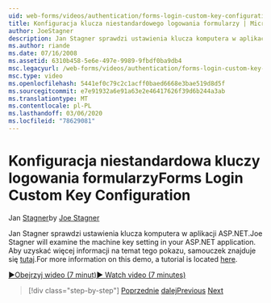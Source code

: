 ```yaml
---
uid: web-forms/videos/authentication/forms-login-custom-key-configuration
title: Konfiguracja klucza niestandardowego logowania formularzy | Microsoft Docs
author: JoeStagner
description: Jan Stagner sprawdzi ustawienia klucza komputera w aplikacji ASP.NET. Aby uzyskać więcej informacji na temat tego pokazu, samouczek znajduje się tutaj.
ms.author: riande
ms.date: 07/16/2008
ms.assetid: 6310b458-5e6e-497e-9989-9fbdf0ba9db4
msc.legacyurl: /web-forms/videos/authentication/forms-login-custom-key-configuration
msc.type: video
ms.openlocfilehash: 5441ef0c79c2c1acff0baed6668e3bae519d8d5f
ms.sourcegitcommit: e7e91932a6e91a63e2e46417626f39d6b244a3ab
ms.translationtype: MT
ms.contentlocale: pl-PL
ms.lasthandoff: 03/06/2020
ms.locfileid: "78629081"
---
```

# <a name="forms-login-custom-key-configuration"></a><span data-ttu-id="c603f-104">Konfiguracja niestandardowa kluczy logowania formularzy</span><span class="sxs-lookup"><span data-stu-id="c603f-104">Forms Login Custom Key Configuration</span></span>

<span data-ttu-id="c603f-105">Jan [Stagner](https://github.com/JoeStagner)</span><span class="sxs-lookup"><span data-stu-id="c603f-105">by [Joe Stagner](https://github.com/JoeStagner)</span></span>

<span data-ttu-id="c603f-106">Jan Stagner sprawdzi ustawienia klucza komputera w aplikacji ASP.NET.</span><span class="sxs-lookup"><span data-stu-id="c603f-106">Joe Stagner will examine the machine key setting in your ASP.NET application.</span></span> <span data-ttu-id="c603f-107">Aby uzyskać więcej informacji na temat tego pokazu, samouczek znajduje się [tutaj](../../overview/older-versions-security/introduction/forms-authentication-configuration-and-advanced-topics-vb.md).</span><span class="sxs-lookup"><span data-stu-id="c603f-107">For more information on this demo, a tutorial is located [here](../../overview/older-versions-security/introduction/forms-authentication-configuration-and-advanced-topics-vb.md).</span></span>

[<span data-ttu-id="c603f-108">&#9654;Obejrzyj wideo (7 minut)</span><span class="sxs-lookup"><span data-stu-id="c603f-108">&#9654; Watch video (7 minutes)</span></span>](https://channel9.msdn.com/Blogs/ASP-NET-Site-Videos/forms-login-custom-key-configuration)

> [!div class="step-by-step"]
> <span data-ttu-id="c603f-109">[Poprzednie](asp-forms-login-relocation.md)
> [dalej](add-custom-data-to-the-authentication-method.md)</span><span class="sxs-lookup"><span data-stu-id="c603f-109">[Previous](asp-forms-login-relocation.md)
[Next](add-custom-data-to-the-authentication-method.md)</span></span>
